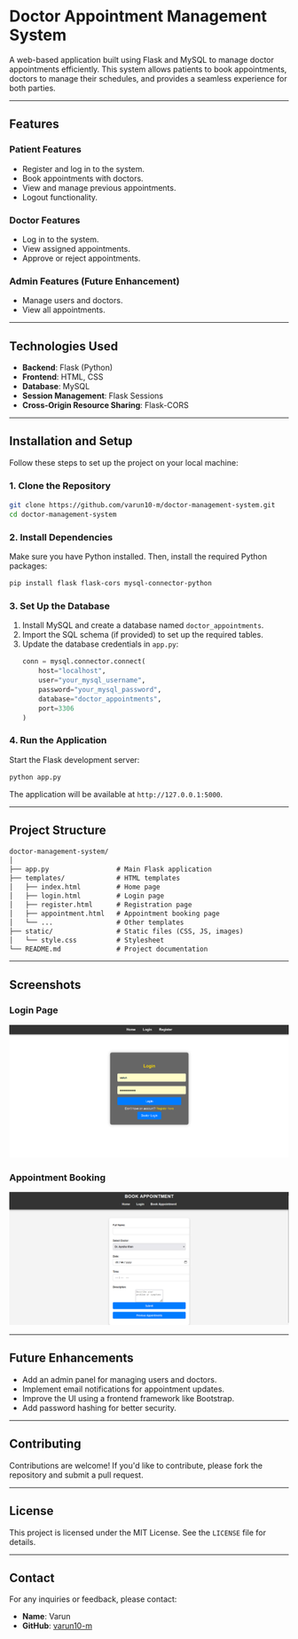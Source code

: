 # Doctor Appointment Management System

A web-based application built using Flask and MySQL to manage doctor appointments efficiently. This system allows patients to book appointments, doctors to manage their schedules, and provides a seamless experience for both parties.

---

## Features

### **Patient Features**
- Register and log in to the system.
- Book appointments with doctors.
- View and manage previous appointments.
- Logout functionality.

### **Doctor Features**
- Log in to the system.
- View assigned appointments.
- Approve or reject appointments.

### **Admin Features (Future Enhancement)**
- Manage users and doctors.
- View all appointments.

---

## Technologies Used

- **Backend**: Flask (Python)
- **Frontend**: HTML, CSS
- **Database**: MySQL
- **Session Management**: Flask Sessions
- **Cross-Origin Resource Sharing**: Flask-CORS

---

## Installation and Setup

Follow these steps to set up the project on your local machine:

### **1. Clone the Repository**
```bash
git clone https://github.com/varun10-m/doctor-management-system.git
cd doctor-management-system
```

### **2. Install Dependencies**
Make sure you have Python installed. Then, install the required Python packages:
```bash
pip install flask flask-cors mysql-connector-python
```

### **3. Set Up the Database**
1. Install MySQL and create a database named `doctor_appointments`.
2. Import the SQL schema (if provided) to set up the required tables.
3. Update the database credentials in `app.py`:
   ```python
   conn = mysql.connector.connect(
       host="localhost",
       user="your_mysql_username",
       password="your_mysql_password",
       database="doctor_appointments",
       port=3306
   )
   ```

### **4. Run the Application**
Start the Flask development server:
```bash
python app.py
```
The application will be available at `http://127.0.0.1:5000`.

---

## Project Structure

```
doctor-management-system/
│
├── app.py                 # Main Flask application
├── templates/             # HTML templates
│   ├── index.html         # Home page
│   ├── login.html         # Login page
│   ├── register.html      # Registration page
│   ├── appointment.html   # Appointment booking page
│   └── ...                # Other templates
├── static/                # Static files (CSS, JS, images)
│   └── style.css          # Stylesheet
└── README.md              # Project documentation
```

---

## Screenshots

### **Login Page**
![Login Page](static/images/Screenshot%202025-05-13%20111702.png)

### **Appointment Booking**
![Appointment Booking](static/images/Screenshot%202025-05-13%20111721.png)

---

## Future Enhancements
- Add an admin panel for managing users and doctors.
- Implement email notifications for appointment updates.
- Improve the UI using a frontend framework like Bootstrap.
- Add password hashing for better security.

---

## Contributing
Contributions are welcome! If you'd like to contribute, please fork the repository and submit a pull request.

---

## License
This project is licensed under the MIT License. See the `LICENSE` file for details.

---

## Contact
For any inquiries or feedback, please contact:
- **Name**: Varun
- **GitHub**: [varun10-m](https://github.com/varun10-m)

